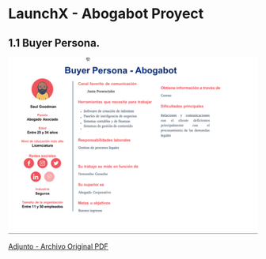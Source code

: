 # LaunchX - Abogabot Proyect

## **1.1 Buyer Persona.**

<img src="./attachments/FoxitPDFReader_K722FIwVF2.png" alt="BuyerPersona">

[Adjunto - Archivo Original PDF ](./1.-BuyerPersona.pdf)